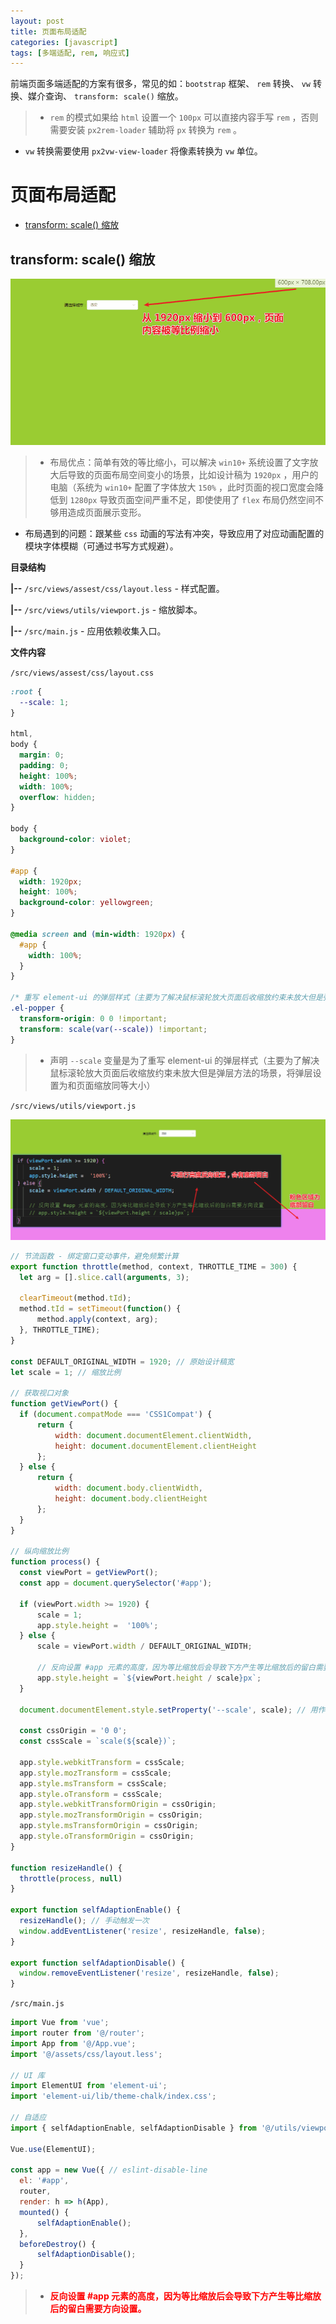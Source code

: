 ```yaml
---
layout: post
title: 页面布局适配
categories: [javascript]
tags: [多端适配, rem, 响应式]
---
```


前端页面多端适配的方案有很多，常见的如：``bootstrap`` 框架、 ``rem`` 转换、 ``vw`` 转换、媒介查询、 ``transform: scale()`` 缩放。
> + ``rem`` 的模式如果给 ``html`` 设置一个 ``100px`` 可以直接内容手写 ``rem`` ，否则需要安装  ``px2rem-loader`` 辅助将 ``px`` 转换为  ``rem`` 。
+ ``vw`` 转换需要使用 ``px2vw-view-loader`` 将像素转换为 ``vw`` 单位。

# 页面布局适配

+ [transform: scale() 缩放](#transform-scale-缩放)




## transform: scale() 缩放
![page_layout_adaptation_01.gif](/static/img/pageLayoutAdaptation/page_layout_adaptation_01.gif)
> + 布局优点：简单有效的等比缩小，可以解决 ``win10+`` 系统设置了文字放大后导致的页面布局空间变小的场景，比如设计稿为  ``1920px`` ，用户的电脑（系统为 ``win10+`` 配置了字体放大 ``150%`` ，此时页面的视口宽度会降低到 ``1280px`` 导致页面空间严重不足，即使使用了 ``flex`` 布局仍然空间不够用造成页面展示变形。
+ 布局遇到的问题：跟某些 ``css`` 动画的写法有冲突，导致应用了对应动画配置的模块字体模糊（可通过书写方式规避）。

**目录结构**

**\|--** ``/src/views/assest/css/layout.less`` - 样式配置。

**\|--** ``/src/views/utils/viewport.js`` - 缩放脚本。

**\|--** ``/src/main.js`` - 应用依赖收集入口。




**文件内容**

``/src/views/assest/css/layout.css``
```css
:root {
  --scale: 1;
}

html,
body {
  margin: 0;
  padding: 0;
  height: 100%;
  width: 100%;
  overflow: hidden;
}

body {
  background-color: violet;
}

#app {
  width: 1920px;
  height: 100%;
  background-color: yellowgreen;
}

@media screen and (min-width: 1920px) {
  #app {
    width: 100%;
  }
}

/* 重写 element-ui 的弹层样式（主要为了解决鼠标滚轮放大页面后收缩放约束未放大但是弹层方法的场景，将弹层设置为和页面缩放同等大小）*/
.el-popper {
  transform-origin: 0 0 !important;
  transform: scale(var(--scale)) !important;
}
```
> + 声明 ``--scale`` 变量是为了重写 element-ui 的弹层样式（主要为了解决鼠标滚轮放大页面后收缩放约束未放大但是弹层方法的场景，将弹层设置为和页面缩放同等大小）

``/src/views/utils/viewport.js``

![page_layout_adaptation_02.gif](/static/img/pageLayoutAdaptation/page_layout_adaptation_02.gif)

```javascript
// 节流函数 - 绑定窗口变动事件，避免频繁计算
export function throttle(method, context, THROTTLE_TIME = 300) {
  let arg = [].slice.call(arguments, 3);

  clearTimeout(method.tId);
  method.tId = setTimeout(function() {
      method.apply(context, arg);
  }, THROTTLE_TIME);
}

const DEFAULT_ORIGINAL_WIDTH = 1920; // 原始设计稿宽
let scale = 1; // 缩放比例

// 获取视口对象
function getViewPort() {
  if (document.compatMode === 'CSS1Compat') {
      return {
          width: document.documentElement.clientWidth,
          height: document.documentElement.clientHeight
      };
  } else {
      return {
          width: document.body.clientWidth,
          height: document.body.clientHeight
      };
  }
}

// 纵向缩放比例
function process() {
  const viewPort = getViewPort();
  const app = document.querySelector('#app');

  if (viewPort.width >= 1920) {
      scale = 1;
      app.style.height =  '100%';
  } else {
      scale = viewPort.width / DEFAULT_ORIGINAL_WIDTH;

      // 反向设置 #app 元素的高度，因为等比缩放后会导致下方产生等比缩放后的留白需要方向设置
      app.style.height = `${viewPort.height / scale}px`;
  }

  document.documentElement.style.setProperty('--scale', scale); // 用作第三方 ui 库修复弹层放大问题

  const cssOrigin = '0 0';
  const cssScale = `scale(${scale})`;

  app.style.webkitTransform = cssScale;
  app.style.mozTransform = cssScale;
  app.style.msTransform = cssScale;
  app.style.oTransform = cssScale;
  app.style.webkitTransformOrigin = cssOrigin;
  app.style.mozTransformOrigin = cssOrigin;
  app.style.msTransformOrigin = cssOrigin;
  app.style.oTransformOrigin = cssOrigin;
}

function resizeHandle() {
  throttle(process, null)
}

export function selfAdaptionEnable() {
  resizeHandle(); // 手动触发一次
  window.addEventListener('resize', resizeHandle, false);
}

export function selfAdaptionDisable() {
  window.removeEventListener('resize', resizeHandle, false);
}
```

``/src/main.js``
```javascript
import Vue from 'vue';
import router from '@/router';
import App from '@/App.vue';
import '@/assets/css/layout.less';

// UI 库
import ElementUI from 'element-ui';
import 'element-ui/lib/theme-chalk/index.css';

// 自适应
import { selfAdaptionEnable, selfAdaptionDisable } from '@/utils/viewport.js';

Vue.use(ElementUI);

const app = new Vue({ // eslint-disable-line
  el: '#app',
  router,
  render: h => h(App),
  mounted() {
      selfAdaptionEnable();
  },
  beforeDestroy() {
      selfAdaptionDisable();
  }
});
```
> + **<font color=red>反向设置 #app 元素的高度，因为等比缩放后会导致下方产生等比缩放后的留白需要方向设置。</font>**
